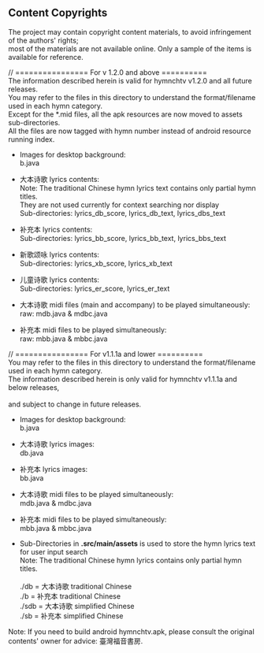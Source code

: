 ## Content Copyrights
The project may contain copyright content materials, to avoid infringement of the authors' rights;<br/>
most of the materials are not available online. Only a sample of the items is available for reference.<br/>

// ================ For v 1.2.0 and above ==========<br/>
The information described herein is valid for hymnchtv v1.2.0 and all future releases.<br/>
You may refer to the files in this directory to understand the format/filename used in each hymn category.<br/>
Except for the *.mid files, all the apk resources are now moved to assets sub-directories.<br/>
All the files are now tagged with hymn number instead of android resource running index.

* Images for desktop background:<br/>
b.java

* 大本诗歌 lyrics contents:<br/>
Note: The traditional Chinese hymn lyrics text contains only partial hymn titles.<br/>They are not used currently for context searching nor display<br/>Sub-directories: lyrics_db_score, lyrics_db_text, lyrics_dbs_text

* 补充本 lyrics contents:<br/>
Sub-directories: lyrics_bb_score, lyrics_bb_text, lyrics_bbs_text

* 新歌颂咏 lyrics contents:<br/>
Sub-directories: lyrics_xb_score, lyrics_xb_text

* 儿童诗歌 lyrics contents:<br/>
Sub-directories: lyrics_er_score, lyrics_er_text

* 大本诗歌 midi files (main and accompany) to be played simultaneously:<br/>
raw: mdb.java & mdbc.java

* 补充本 midi files to be played simultaneously:<br/>
raw: mbb.java & mbbc.java

// ================ For v1.1.1a and lower ==========<br/>
You may refer to the files in this directory to understand the format/filename used in each hymn category.<br/>
The information described herein is only valid for hymnchtv v1.1.1a and below releases,<br/>  
and subject to change in future releases.

* Images for desktop background:<br/>
b.java

* 大本诗歌 lyrics images:<br/>
db.java

* 补充本 lyrics images:<br/>
bb.java

* 大本诗歌 midi files to be played simultaneously:<br/>
mdb.java & mdbc.java

* 补充本 midi files to be played simultaneously:<br/>
mbb.java & mbbc.java

* Sub-Directories in <b>.src/main/assets</b> is used to store the hymn lyrics text for user input search<br/>
Note: The traditional Chinese hymn lyrics contains only partial hymn titles.<br/><br/>
./db = 大本诗歌 traditional Chinese<br/>
./b = 补充本 traditional Chinese<br/>
./sdb = 大本诗歌 simplified Chinese<br/>
./sb = 补充本 simplified Chinese<br/>

Note: If you need to build android hymnchtv.apk, please consult the original contents' owner for advice: 臺灣福音書房.

